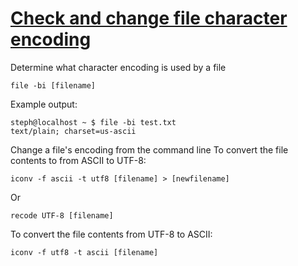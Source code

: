 # [Check and change file character encoding](http://mindspill.net/computing/linux-notes/determine-and-change-file-character-encoding/)


Determine what character encoding is used by a file
```
file -bi [filename]
```
Example output:

```
steph@localhost ~ $ file -bi test.txt
text/plain; charset=us-ascii
```

Change a file's encoding from the command line
To convert the file contents to from ASCII to UTF-8:

```
iconv -f ascii -t utf8 [filename] > [newfilename]
```
Or

```
recode UTF-8 [filename]
```
To convert the file contents from UTF-8 to ASCII:

```
iconv -f utf8 -t ascii [filename]
```
